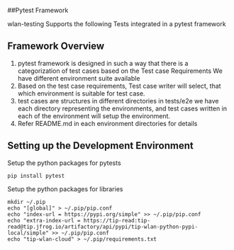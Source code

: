 ##Pytest Framework

wlan-testing Supports the following Tests integrated in a pytest framework

## Framework Overview

1. pytest framework is designed in such a way that there is a categorization of test cases based on the Test case Requirements
We have different environment suite available 
2. Based on the test case requirements, Test case writer will select, that which environment is suitable for test case.
3. test cases are structures in different directories in tests/e2e
we have each directory representing the environments, and test cases written in each of the environment will setup the environment.
4.   Refer README.md in each environment directories for details











## Setting up the Development Environment

Setup the python packages for pytests

```shell    
pip install pytest
```

Setup the python packages for libraries


```shell
mkdir ~/.pip
echo "[global]" > ~/.pip/pip.conf
echo "index-url = https://pypi.org/simple" >> ~/.pip/pip.conf
echo "extra-index-url = https://tip-read:tip-read@tip.jfrog.io/artifactory/api/pypi/tip-wlan-python-pypi-local/simple" >> ~/.pip/pip.conf
echo "tip-wlan-cloud" > ~/.pip/requirements.txt
```




